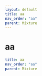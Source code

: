 ```yaml
---
layout: default
title: aa
nav_order: "aa"
parent: Mixture
---
```


# aa

```yaml
title: aa
nav_order: "aa"
parent: Mixture
```
